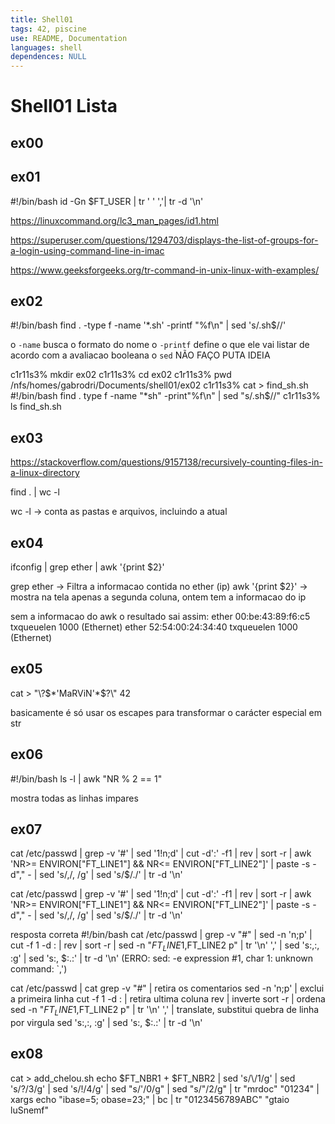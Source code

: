 ```yaml
---
title: Shell01
tags: 42, piscine
use: README, Documentation
languages: shell
dependences: NULL
---
```


# Shell01 Lista
## ex00
## ex01
#!/bin/bash
id -Gn $FT_USER | tr ' ' ','| tr -d '\n'

https://linuxcommand.org/lc3_man_pages/id1.html

https://superuser.com/questions/1294703/displays-the-list-of-groups-for-a-login-using-command-line-in-imac

https://www.geeksforgeeks.org/tr-command-in-unix-linux-with-examples/

## ex02
#!/bin/bash
find . -type f -name '*.sh' -printf "%f\n" | sed 's/\.sh$//'

o `-name` busca o formato do nome
o `-printf` define o que ele vai listar de acordo com a avaliacao booleana
o `sed` NÃO FAÇO PUTA IDEIA

c1r11s3% mkdir ex02
c1r11s3% cd ex02
c1r11s3% pwd
/nfs/homes/gabrodri/Documents/shell01/ex02
c1r11s3% cat > find_sh.sh
#!/bin/bash
find . type f -name "*sh" -print"%f\n" | sed "s/\.sh$//"
c1r11s3% ls
find_sh.sh

## ex03
https://stackoverflow.com/questions/9157138/recursively-counting-files-in-a-linux-directory


find . | wc -l

wc -l  → conta as pastas e arquivos, incluindo a atual

## ex04
ifconfig | grep ether | awk '{print $2}'

grep ether → Filtra a informacao contida no ether (ip)
awk '{print $2}' → mostra na tela apenas a segunda coluna, ontem tem a informacao do ip

sem a informacao do awk o resultado sai assim:
ether 00:be:43:89:f6:c5  txqueuelen 1000  (Ethernet)
ether 52:54:00:24:34:40  txqueuelen 1000  (Ethernet)

## ex05
cat > \"\\\?\$\*\'MaRViN\'\*\$\?\\\" 42   	


basicamente é só usar os escapes para transformar o carácter especial em str

## ex06
#!/bin/bash
ls -l | awk "NR % 2 == 1"

mostra todas as linhas impares

## ex07
cat /etc/passwd | grep -v '\#' | sed '1!n;d' | cut -d':' -f1 | rev | sort -r | awk 'NR>= ENVIRON["FT_LINE1"] && NR<= ENVIRON["FT_LINE2"]' | paste -s -d"," - | sed 's/,/, /g' | sed 's/$/./' | tr -d '\n'


cat /etc/passwd | grep -v '\#' | sed '1!n;d' | cut -d':' -f1 | rev | sort -r | awk 'NR>= ENVIRON["FT_LINE1"] && NR<= ENVIRON["FT_LINE2"]' | paste -s -d"," - | sed 's/,/, /g' | sed 's/$/./' | tr -d '\n'

resposta correta
#!/bin/bash
cat /etc/passwd | grep -v "#" | sed -n 'n;p' | cut -f 1 -d : | rev | sort -r | sed -n "$FT_LINE1,$FT_LINE2 p" | tr '\n' ',' | sed 's:,:, :g' | sed 's:, $:.:' | tr -d '\n' 
(ERRO: sed: -e expression #1, char 1: unknown command: `,')

cat /etc/passwd |  cat
grep -v "#" |  retira os comentarios
sed -n 'n;p' |  exclui a primeira linha
cut -f 1 -d : |  retira ultima coluna
rev |  inverte
sort -r | ordena
sed -n "$FT_LINE1,$FT_LINE2 p" | 
tr '\n' ',' |  translate, substitui quebra de linha por virgula
sed 's:,:, :g' | 
sed 's:, $:.:' | 
tr -d '\n'

## ex08
cat > add_chelou.sh
echo $FT_NBR1 + $FT_NBR2 | sed 's/\\/1/g' | sed 's/?/3/g' | sed 's/!/4/g' | sed "s/\'/0/g" | sed "s/\"/2/g" | tr "mrdoc" "01234" | xargs echo "ibase=5; obase=23;" | bc | tr "0123456789ABC" "gtaio luSnemf"